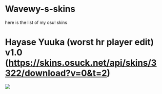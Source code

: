# Wavewy-s-skins
here is the list of my osu! skins

# Hayase Yuuka (worst hr player edit) v1.0 (https://skins.osuck.net/api/skins/3322/download?v=0&t=2)
![](https://ibb.co/nzgky87)


